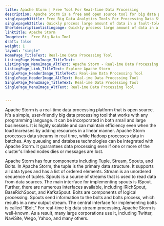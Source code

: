 ```yaml
---
title: Apache Storm | Free Tool For Real-time Data Processing
description: Apache Storm is a free and open source tool for big data processing. It makes easy to process realtime data processing instead of batch processing.
singlepageh1title: Free Big Data Analytics Tools For Processing Data Streams
singlepageh2title: Quickly process large amount of data in a fault-tolerant and horizontal scalable method using big data processing tool and access real-time data analytics.
Shortdescriptionlistingpage: Quickly process large amount of data in a fault-tolerant and horizontal scalable method using big data processing tool and access real-time data analytics.
linktitle: Apache Storm
Imagetext:  Free Big Data Tool
draft: false
weight: 1
layout: "single"
HomePage_TitleText: Real-ime Data Processing Tool
ListingPage_MenuImage_TitleText: 
ListingPage_MenuImage_AltText: Apache Storm - Real-ime Data Processing Tool
ListingPage_Link_TitleText: Explore Apache Storm
SinglePage_HeaderImage_TitleText: Real-ime Data Processing Tool
SinglePage_HeaderImage_AltText: Real-ime Data Processing Tool
SinglePage_MenuImage_TitleText: Real-ime Data Processing Tool
SinglePage_MenuImage_AltText: Real-ime Data Processing Tool


---
```


Apache Storm is a real-time data processing platform that is open source. It's a simple, user-friendly big data processing tool that works with any programming language. It can be incorporated in both small and large businesses. It is highly scalable and can maintain efficiency even when the load increases by adding resources in a linear manner. Apache Storm processes data streams in real time, while Hadoop processes data in batches. Any queueing and database technologies can be integrated with Apache Storm. It guarantees data processing even if one or more of the cluster's linked nodes dies or messages are lost.

Apache Storm has four components including Tuple, Stream, Spouts, and Bolts. In Apache Storm, the tuple is the primary data structure. It supports all data types and has a list of ordered elements. Stream is an unordered sequence of tuples. Spouts is a source of streams that is used to read data from data sources. The main interface for implementing spouts is ISpout. Further, there are numerous interfaces available, including IRichSpout, BaseRichSpout, and KafkaSpout. Bolts are components of logical processing. Spouts send information to the bolts and bolts process, which results in a new output stream. The central interface for implementing bolts is called "IBolt." For real-time big data stream processing, Apache Storm is well-known. As a result, many large corporations use it, including Twitter, NaviSite, Wego, Yahoo, and many others.